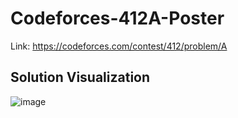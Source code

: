 # Codeforces-412A-Poster
Link: https://codeforces.com/contest/412/problem/A
## Solution Visualization
![image](https://user-images.githubusercontent.com/51401355/150667434-ab1d921d-48b7-4076-a413-00a12f5d1927.png)
